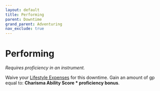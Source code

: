 ```yaml
---
layout: default
title: Performing
parent: Downtime
grand_parent: Adventuring
nav_exclude: true
---
```


# Performing

*Requires proficiency in an instrument.*

Waive your [Lifestyle Expenses](../../docs/adventuring/downtime#lifestyle-expenses) for this downtime. Gain an amount of gp equal to: **Charisma Ability Score * proficiency bonus**.